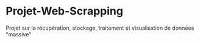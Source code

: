 # Projet-Web-Scrapping
Projet sur la récupération, stockage, traitement et visualisation de données "massive"
